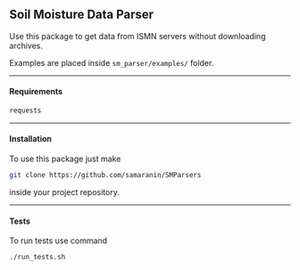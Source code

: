 ## Soil Moisture Data Parser   

Use this package to get data from ISMN servers without downloading archives.   

Examples are placed inside ```sm_parser/examples/``` folder.   

________
#### Requirements
```requirements.txt
requests
```

______________
#### Installation   

To use this package just make 
```bash
git clone https://github.com/samaranin/SMParsers
```   
inside your project repository.   
_____________
#### Tests

To run tests use command
```bash
./run_tests.sh
```